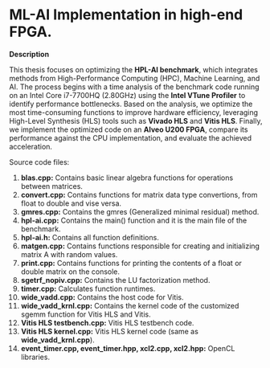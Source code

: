 # ML-AI Implementation in high-end FPGA.

**Description**

This thesis focuses on optimizing the **HPL-AI benchmark**, which integrates methods from High-Performance Computing (HPC), Machine Learning, and AI. The process begins with a time analysis of the benchmark code running on an Intel Core i7-7700HQ (2.80GHz) using the **Intel VTune Profiler** to identify performance bottlenecks. Based on the analysis, we optimize the most time-consuming functions to improve hardware efficiency, leveraging High-Level Synthesis (HLS) tools such as **Vivado HLS** and **Vitis HLS**. Finally, we implement the optimized code on an **Alveo U200 FPGA**, compare its performance against the CPU implementation, and evaluate the achieved acceleration.

Source code files:

1) **blas.cpp:** Contains basic linear algebra functions for operations between matrices.
2) **convert.cpp:** Contains functions for matrix data type convertions, from float to double and vise versa.
3) **gmres.cpp:** Contains the gmres (Generalized minimal residual) method.
4) **hpl-ai.cpp:** Contains the main() function and it is the main file of the benchmark.
5) **hpl-ai.h:** Contains all function definitions.
6) **matgen.cpp:** Contains functions responsible for creating and initializing matrix A with random values.
7) **print.cpp:** Contains functions for printing the contents of a float or double matrix on the console.
8) **sgetrf_nopiv.cpp:** Contains the LU factorization method.
9) **timer.cpp:** Calculates function runtimes.
10) **wide_vadd.cpp:** Contains the host code for Vitis.
11) **wide_vadd_krnl.cpp:** Contains the kernel code of the customized sgemm function for Vitis HLS and Vitis.
12) **Vitis HLS testbench.cpp:** Vitis HLS testbench code.
13) **Vitis HLS kernel.cpp:** Vitis HLS kernel code (same as **wide_vadd_krnl.cpp**).
14) **event_timer.cpp, event_timer.hpp, xcl2.cpp, xcl2.hpp:** OpenCL libraries.
